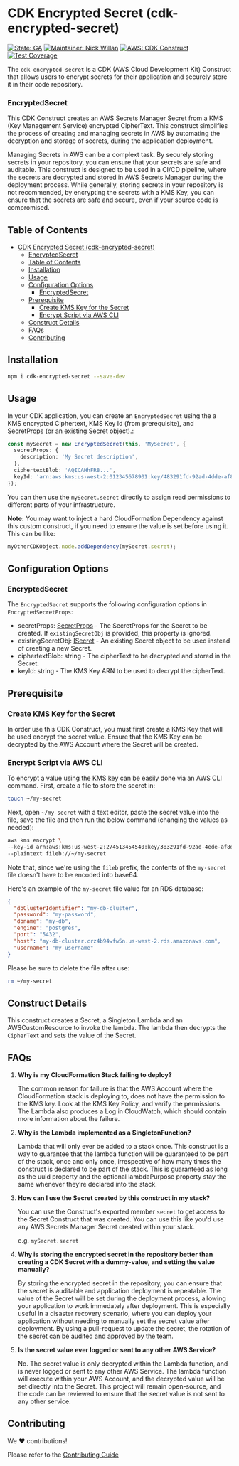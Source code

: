 # CDK Encrypted Secret (cdk-encrypted-secret)

[![State: GA](https://img.shields.io/badge/state-GA-22BC22?logo=npm)](https://github.com/nickwillan/cdk-secret/pkgs/npm/cdk-secret)
[![Maintainer: Nick Willan](https://img.shields.io/badge/maintainer-%40nick_willan-0046FF?&logo=github)](https://github.com/nickwillan)
[![AWS: CDK Construct](https://img.shields.io/badge/aws-cdk_construct-FF9900?&logo=AmazonAWS)](.)
[![Test Coverage](https://img.shields.io/badge/coverage-100%25-22BC22?style=flat&logo=jest)](.)

The `cdk-encrypted-secret` is a CDK (AWS Cloud Development Kit) Construct that allows users to encrypt secrets for their application and securely store it in their code repository.

### EncryptedSecret

This CDK Construct creates an AWS Secrets Manager Secret from a KMS (Key Management Service) encrypted CipherText. This construct simplifies the process of creating and managing secrets in AWS by automating the decryption and storage of secrets, during the application deployment.

Managing Secrets in AWS can be a complext task. By securely storing secrets in your repository, you can ensure that your secrets are safe and auditable. This construct is designed to be used in a CI/CD pipeline, where the secrets are decrypted and stored in AWS Secrets Manager during the deployment process. While generally, storing secrets in your repository is not recommended, by encrypting the secrets with a KMS Key, you can ensure that the secrets are safe and secure, even if your source code is compromised.

## Table of Contents

- [CDK Encrypted Secret (cdk-encrypted-secret)](#cdk-encrypted-secret-cdk-encrypted-secret)
  - [EncryptedSecret](#encryptedsecret)
  - [Table of Contents](#table-of-contents)
  - [Installation](#installation)
  - [Usage](#usage)
  - [Configuration Options](#configuration-options)
    - [EncryptedSecret](#encryptedsecret-1)
  - [Prerequisite](#prerequisite)
    - [Create KMS Key for the Secret](#create-kms-key-for-the-secret)
    - [Encrypt Script via AWS CLI](#encrypt-script-via-aws-cli)
  - [Construct Details](#construct-details)
  - [FAQs](#faqs)
  - [Contributing](#contributing)

## Installation

```bash
npm i cdk-encrypted-secret --save-dev
```

## Usage

In your CDK application, you can create an `EncryptedSecret` using the a KMS encrypted Ciphertext, KMS Key Id (from prerequisite), and SecretProps (or an existing Secret object).:

```typescript
const mySecret = new EncryptedSecret(this, 'MySecret', {
  secretProps: {
    description: 'My Secret description',
  },
  ciphertextBlob: 'AQICAHhFR8...',
  keyId: 'arn:aws:kms:us-west-2:012345678901:key/483291fd-92ad-4dde-af8b-e4203b013258',
});
```

You can then use the `mySecret.secret` directly to assign read permissions to different parts of your infrastructure.

**Note:** You may want to inject a hard CloudFormation Dependency against this custom construct, if you need to ensure the value is set before using it. This can be like:

```typescript
myOtherCDKObject.node.addDependency(mySecret.secret);
```

## Configuration Options

### EncryptedSecret

The `EncryptedSecret` supports the following configuration options in `EncryptedSecretProps`:

- secretProps: [SecretProps](https://docs.aws.amazon.com/cdk/api/v2/docs/aws-cdk-lib.aws_secretsmanager.SecretProps.html) - The SecretProps for the Secret to be created. If `existingSecretObj` is provided, this property is ignored.
- existingSecretObj: [ISecret](https://docs.aws.amazon.com/cdk/api/v2/docs/aws-cdk-lib.aws_secretsmanager.ISecret.html) - An existing Secret object to be used instead of creating a new Secret.
- ciphertextBlob: string - The cipherText to be decrypted and stored in the Secret.
- keyId: string - The KMS Key ARN to be used to decrypt the cipherText.

## Prerequisite

### Create KMS Key for the Secret

In order use this CDK Construct, you must first create a KMS Key that will be used encrypt the secret value. Ensure that the KMS Key can be decrypted by the AWS Account where the Secret will be created.

### Encrypt Script via AWS CLI

To encrypt a value using the KMS key can be easily done via an AWS CLI command. First, create a file to store the secret in:

```bash
touch ~/my-secret
```

Next, open `~/my-secret` with a text editor, paste the secret value into the file, save the file and then run the below command (changing the values as needed):

```bash
aws kms encrypt \
--key-id arn:aws:kms:us-west-2:274513454540:key/383291fd-92ad-4ede-af8d-e4203b013258 \
--plaintext fileb://~/my-secret
```

Note that, since we're using the `fileb` prefix, the contents of the `my-secret` file doesn't have to be encoded into base64.

Here's an example of the `my-secret` file value for an RDS database:

```json
{
  "dbClusterIdentifier": "my-db-cluster",
  "password": "my-password",
  "dbname": "my-db",
  "engine": "postgres",
  "port": "5432",
  "host": "my-db-cluster.crz4b94wfw5n.us-west-2.rds.amazonaws.com",
  "username": "my-username"
}
```

Please be sure to delete the file after use:

```bash
rm ~/my-secret
```

## Construct Details

This construct creates a Secret, a Singleton Lambda and an AWSCustomResource to invoke the lambda. The lambda then decrypts the `CipherText` and sets the value of the Secret.

## FAQs

1.  **Why is my CloudFormation Stack failing to deploy?**

    The common reason for failure is that the AWS Account where the CloudFormation stack is deploying to, does not have the permission to the KMS key. Look at the KMS Key Policy, and verify the permissions. The Lambda also produces a Log in CloudWatch, which should contain more information about the failure.

2.  **Why is the Lambda implemented as a SingletonFunction?**

    Lambda that will only ever be added to a stack once. This construct is a way to guarantee that the lambda function will be guaranteed to be part of the stack, once and only once, irrespective of how many times the construct is declared to be part of the stack. This is guaranteed as long as the uuid property and the optional lambdaPurpose property stay the same whenever they’re declared into the stack.

3.  **How can I use the Secret created by this construct in my stack?**

    You can use the Construct's exported member `secret` to get access to the Secret Construct that was created. You can use this like you'd use any AWS Secrets Manager Secret created within your stack.

    e.g. `mySecret.secret`

4.  **Why is storing the encrypted secret in the repository better than creating a CDK Secret with a dummy-value, and setting the value manually?**

    By storing the encrypted secret in the repository, you can ensure that the secret is auditable and application deployment is repeatable. The value of the Secret will be set during the deployment process, allowing your application to work immedately after deployment. This is especially useful in a disaster recovery scenario, where you can deploy your application without needing to manually set the secret value after deployment. By using a pull-request to update the secret, the rotation of the secret can be audited and approved by the team.

5.  **Is the secret value ever logged or sent to any other AWS Service?**

    No. The secret value is only decrypted within the Lambda function, and is never logged or sent to any other AWS Service. The lambda function will execute within your AWS Account, and the decrypted value will be set directly into the Secret. This project will remain open-source, and the code can be reviewed to ensure that the secret value is not sent to any other service.

## Contributing

We :heart: contributions!

Please refer to the [Contributing Guide](contributing.md)
